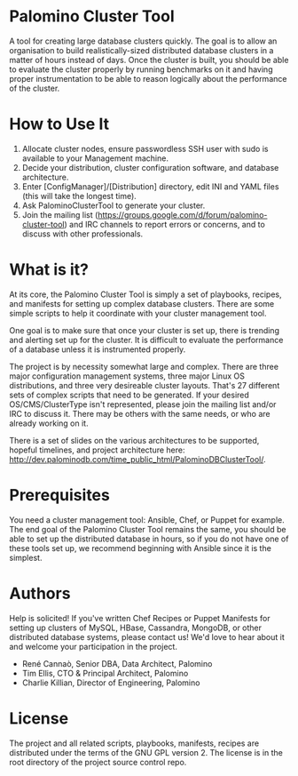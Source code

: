 Palomino Cluster Tool
=====================

A tool for creating large database clusters quickly. The goal is to allow an
organisation to build realistically-sized distributed database clusters in a
matter of hours instead of days. Once the cluster is built, you should be able
to evaluate the cluster properly by running benchmarks on it and having proper
instrumentation to be able to reason logically about the performance of the
cluster.


How to Use It
=============

   1. Allocate cluster nodes, ensure passwordless SSH user with sudo is
      available to your Management machine.
   1. Decide your distribution, cluster configuration software, and database
      architecture.
   1. Enter [ConfigManager]/[Distribution] directory, edit INI and YAML files
      (this will take the longest time).
   1. Ask PalominoClusterTool to generate your cluster.
   1. Join the mailing list
      (https://groups.google.com/d/forum/palomino-cluster-tool) and IRC channels
      to report errors or concerns, and to discuss with other professionals.


What is it?
===========

At its core, the Palomino Cluster Tool is simply a set of playbooks, recipes,
and manifests for setting up complex database clusters. There are some simple
scripts to help it coordinate with your cluster management tool.

One goal is to make sure that once your cluster is set up, there is trending
and alerting set up for the cluster. It is difficult to evaluate the
performance of a database unless it is instrumented properly.

The project is by necessity somewhat large and complex. There are three major
configuration management systems, three major Linux OS distributions, and three
very desireable cluster layouts. That's 27 different sets of complex scripts
that need to be generated. If your desired OS/CMS/ClusterType isn't
represented, please join the mailing list and/or IRC to discuss it. There may
be others with the same needs, or who are already working on it.

There is a set of slides on the various architectures to be supported, hopeful
timelines, and project architecture here:
http://dev.palominodb.com/time_public_html/PalominoDBClusterTool/.


Prerequisites
=============

You need a cluster management tool: Ansible, Chef, or Puppet for example. The
end goal of the Palomino Cluster Tool remains the same, you should be able to
set up the distributed database in hours, so if you do not have one of these
tools set up, we recommend beginning with Ansible since it is the simplest.


Authors
=======

Help is solicited! If you've written Chef Recipes or Puppet Manifests for
setting up clusters of MySQL, HBase, Cassandra, MongoDB, or other distributed
database systems, please contact us! We'd love to hear about it and welcome
your participation in the project.

   * René Cannaò, Senior DBA, Data Architect, Palomino
   * Tim Ellis, CTO & Principal Architect, Palomino
   * Charlie Killian, Director of Engineering, Palomino


License
=======

The project and all related scripts, playbooks, manifests, recipes are distributed
under the terms of the GNU GPL version 2. The license is in the root directory of
the project source control repo.

